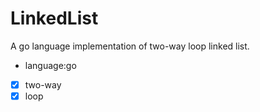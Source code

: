 # LinkedList #
A go language implementation of two-way loop linked list.

- language:go
- [x] two-way
- [x] loop

